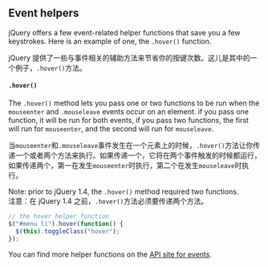 ## Event helpers

jQuery offers a few event-related helper functions that save you a few keystrokes. Here is an example of one, the `.hover()` function.

jQuery 提供了一些与事件相关的辅助方法来节省你的按键次数。这儿是其中的一个例子，`.hover()`方法。

#### `.hover()`

The `.hover()` method lets you pass one or two functions to be run when the `mouseenter` and `.mouseleave` events occur on an element. if you pass one function, it will be run for both events, if you pass two functions, the first will run for `mouseenter`, and the second will run for `mouseleave`.

当`mouseenter`和`.mouseleave`事件发生在一个元素上的时候，`.hover()`方法让你传递一个或者两个方法来执行。如果传递一个，它将在两个事件触发的时候都运行，如果传递两个，第一在发生`mouseenter`时执行，第二个在发生`mouseleave`时执行。

Note: prior to jQuery 1.4, the `.hover()` method required two functions.  
注意：在 jQuery 1.4 之前，`.hover()`方法必须要传递两个方法。

```javascript
// the hover helper function
$("#menu li").hover(function() {
  $(this).toggleClass("hover");
});
```

You can find more helper functions on the [API site for events](https://api.jquery.com/category/events/).
